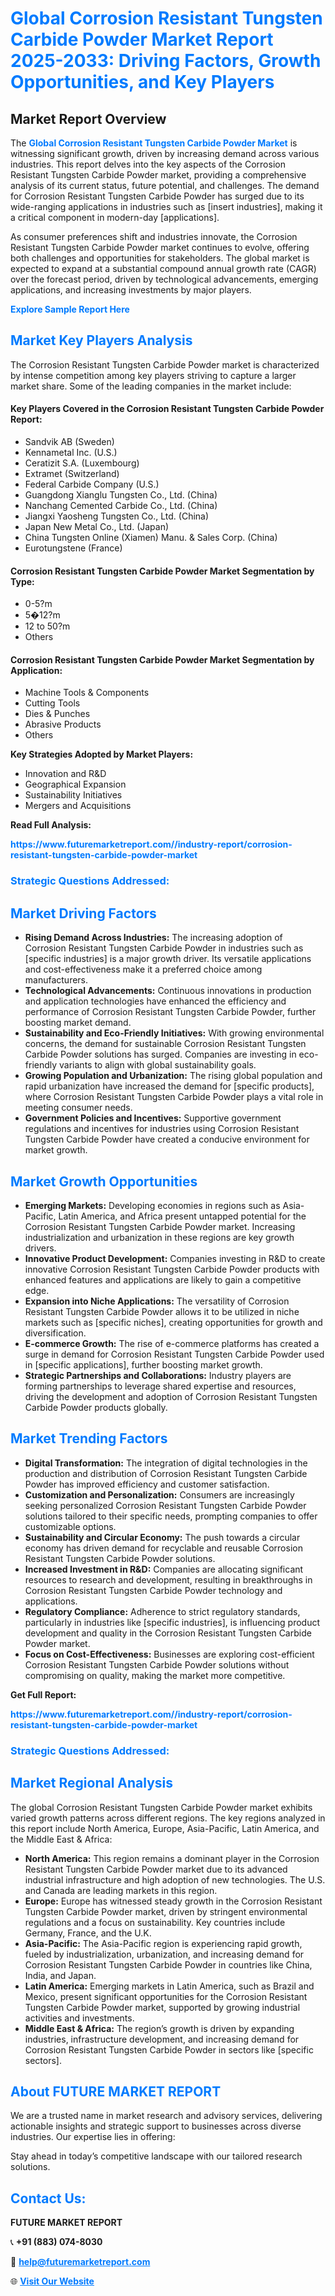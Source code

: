 <h1 style="color: #007BFF;">Global Corrosion Resistant Tungsten Carbide Powder Market Report 2025-2033: Driving Factors, Growth Opportunities, and Key Players</h1>

<section id="overview">
<h2>Market Report Overview</h2>
<p>The <a href="https://www.futuremarketreport.com//industry-report/corrosion-resistant-tungsten-carbide-powder-market" style="color: #007BFF; text-decoration: none;"><strong>Global Corrosion Resistant Tungsten Carbide Powder Market</strong></a> is witnessing significant growth, driven by increasing demand across various industries. This report delves into the key aspects of the Corrosion Resistant Tungsten Carbide Powder market, providing a comprehensive analysis of its current status, future potential, and challenges. The demand for Corrosion Resistant Tungsten Carbide Powder has surged due to its wide-ranging applications in industries such as [insert industries], making it a critical component in modern-day [applications].</p>
<p>As consumer preferences shift and industries innovate, the Corrosion Resistant Tungsten Carbide Powder market continues to evolve, offering both challenges and opportunities for stakeholders. The global market is expected to expand at a substantial compound annual growth rate (CAGR) over the forecast period, driven by technological advancements, emerging applications, and increasing investments by major players.</p>
</section>

<section id="overview">
<p><a href="https://www.futuremarketreport.com//request-sample/reportId=53134" style="color: #007BFF; text-decoration: none;"><strong>Explore Sample Report Here</strong></a></p>
</section>

<section id="key-players">
<h2 style="color: #007BFF;">Market Key Players Analysis</h2>
<p>The Corrosion Resistant Tungsten Carbide Powder market is characterized by intense competition among key players striving to capture a larger market share. Some of the leading companies in the market include:</p>
<h4>Key Players Covered in the Corrosion Resistant Tungsten Carbide Powder Report:</h4>
<ul><li>Sandvik AB (Sweden)</li><li>Kennametal Inc. (U.S.)</li><li>Ceratizit S.A. (Luxembourg)</li><li>Extramet (Switzerland)</li><li>Federal Carbide Company (U.S.)</li><li>Guangdong Xianglu Tungsten Co., Ltd. (China)</li><li>Nanchang Cemented Carbide Co., Ltd. (China)</li><li>Jiangxi Yaosheng Tungsten Co., Ltd. (China)</li><li>Japan New Metal Co., Ltd. (Japan)</li><li>China Tungsten Online (Xiamen) Manu. &amp; Sales Corp. (China)</li><li>Eurotungstene (France)</li></ul>
<h4>Corrosion Resistant Tungsten Carbide Powder Market Segmentation by Type:</h4>
<ul><li>0-5?m</li><li>5�12?m</li><li>12 to 50?m</li><li>Others</li></ul>

<h4>Corrosion Resistant Tungsten Carbide Powder Market Segmentation by Application:</h4>
<ul><li>Machine Tools &amp; Components</li><li>Cutting Tools</li><li>Dies &amp; Punches</li><li>Abrasive Products</li><li>Others</li></ul>
<p><strong>Key Strategies Adopted by Market Players:</strong></p>
<ul>
<li>Innovation and R&D</li>
<li>Geographical Expansion</li>
<li>Sustainability Initiatives</li>
<li>Mergers and Acquisitions</li>
</ul>
</section>

<section>
<p><strong>Read Full Analysis: </strong></p><a href="https://www.futuremarketreport.com//industry-report/corrosion-resistant-tungsten-carbide-powder-market" style="color: #007BFF; text-decoration: none;"><strong>https://www.futuremarketreport.com//industry-report/corrosion-resistant-tungsten-carbide-powder-market</strong></a>
<h3 style="color: #007BFF;">Strategic Questions Addressed:</h3>
</section>

<section id="driving-factors">
<h2 style="color: #007BFF;">Market Driving Factors</h2>
<ul>
<li><strong>Rising Demand Across Industries:</strong> The increasing adoption of Corrosion Resistant Tungsten Carbide Powder in industries such as [specific industries] is a major growth driver. Its versatile applications and cost-effectiveness make it a preferred choice among manufacturers.</li>
<li><strong>Technological Advancements:</strong> Continuous innovations in production and application technologies have enhanced the efficiency and performance of Corrosion Resistant Tungsten Carbide Powder, further boosting market demand.</li>
<li><strong>Sustainability and Eco-Friendly Initiatives:</strong> With growing environmental concerns, the demand for sustainable Corrosion Resistant Tungsten Carbide Powder solutions has surged. Companies are investing in eco-friendly variants to align with global sustainability goals.</li>
<li><strong>Growing Population and Urbanization:</strong> The rising global population and rapid urbanization have increased the demand for [specific products], where Corrosion Resistant Tungsten Carbide Powder plays a vital role in meeting consumer needs.</li>
<li><strong>Government Policies and Incentives:</strong> Supportive government regulations and incentives for industries using Corrosion Resistant Tungsten Carbide Powder have created a conducive environment for market growth.</li>
</ul>
</section>

<section id="growth-opportunities">
<h2 style="color: #007BFF;">Market Growth Opportunities</h2>
<ul>
<li><strong>Emerging Markets:</strong> Developing economies in regions such as Asia-Pacific, Latin America, and Africa present untapped potential for the Corrosion Resistant Tungsten Carbide Powder market. Increasing industrialization and urbanization in these regions are key growth drivers.</li>
<li><strong>Innovative Product Development:</strong> Companies investing in R&D to create innovative Corrosion Resistant Tungsten Carbide Powder products with enhanced features and applications are likely to gain a competitive edge.</li>
<li><strong>Expansion into Niche Applications:</strong> The versatility of Corrosion Resistant Tungsten Carbide Powder allows it to be utilized in niche markets such as [specific niches], creating opportunities for growth and diversification.</li>
<li><strong>E-commerce Growth:</strong> The rise of e-commerce platforms has created a surge in demand for Corrosion Resistant Tungsten Carbide Powder used in [specific applications], further boosting market growth.</li>
<li><strong>Strategic Partnerships and Collaborations:</strong> Industry players are forming partnerships to leverage shared expertise and resources, driving the development and adoption of Corrosion Resistant Tungsten Carbide Powder products globally.</li>
</ul>
</section>

<section id="trending-factors">
<h2 style="color: #007BFF;">Market Trending Factors</h2>
<ul>
<li><strong>Digital Transformation:</strong> The integration of digital technologies in the production and distribution of Corrosion Resistant Tungsten Carbide Powder has improved efficiency and customer satisfaction.</li>
<li><strong>Customization and Personalization:</strong> Consumers are increasingly seeking personalized Corrosion Resistant Tungsten Carbide Powder solutions tailored to their specific needs, prompting companies to offer customizable options.</li>
<li><strong>Sustainability and Circular Economy:</strong> The push towards a circular economy has driven demand for recyclable and reusable Corrosion Resistant Tungsten Carbide Powder solutions.</li>
<li><strong>Increased Investment in R&D:</strong> Companies are allocating significant resources to research and development, resulting in breakthroughs in Corrosion Resistant Tungsten Carbide Powder technology and applications.</li>
<li><strong>Regulatory Compliance:</strong> Adherence to strict regulatory standards, particularly in industries like [specific industries], is influencing product development and quality in the Corrosion Resistant Tungsten Carbide Powder market.</li>
<li><strong>Focus on Cost-Effectiveness:</strong> Businesses are exploring cost-efficient Corrosion Resistant Tungsten Carbide Powder solutions without compromising on quality, making the market more competitive.</li>
</ul>
</section>

<section>
<p><strong>Get Full Report: </strong></p><a href="https://www.futuremarketreport.com//industry-report/corrosion-resistant-tungsten-carbide-powder-market" style="color: #007BFF; text-decoration: none;"><strong>https://www.futuremarketreport.com//industry-report/corrosion-resistant-tungsten-carbide-powder-market</strong></a>
<h3 style="color: #007BFF;">Strategic Questions Addressed:</h3>
</section>


<section id="regional-analysis">
<h2 style="color: #007BFF;">Market Regional Analysis</h2>
<p>The global Corrosion Resistant Tungsten Carbide Powder market exhibits varied growth patterns across different regions. The key regions analyzed in this report include North America, Europe, Asia-Pacific, Latin America, and the Middle East & Africa:</p>
<ul>
<li><strong>North America:</strong> This region remains a dominant player in the Corrosion Resistant Tungsten Carbide Powder market due to its advanced industrial infrastructure and high adoption of new technologies. The U.S. and Canada are leading markets in this region.</li>
<li><strong>Europe:</strong> Europe has witnessed steady growth in the Corrosion Resistant Tungsten Carbide Powder market, driven by stringent environmental regulations and a focus on sustainability. Key countries include Germany, France, and the U.K.</li>
<li><strong>Asia-Pacific:</strong> The Asia-Pacific region is experiencing rapid growth, fueled by industrialization, urbanization, and increasing demand for Corrosion Resistant Tungsten Carbide Powder in countries like China, India, and Japan.</li>
<li><strong>Latin America:</strong> Emerging markets in Latin America, such as Brazil and Mexico, present significant opportunities for the Corrosion Resistant Tungsten Carbide Powder market, supported by growing industrial activities and investments.</li>
<li><strong>Middle East & Africa:</strong> The region’s growth is driven by expanding industries, infrastructure development, and increasing demand for Corrosion Resistant Tungsten Carbide Powder in sectors like [specific sectors].</li>
</ul>
</section>

<footer>
<h2 style="color: #007BFF;">About FUTURE MARKET REPORT</h2>
<p>We are a trusted name in market research and advisory services, delivering actionable insights and strategic support to businesses across diverse industries. Our expertise lies in offering:</p>

<p>Stay ahead in today’s competitive landscape with our tailored research solutions.</p>

<h2 style="color: #007BFF;">Contact Us:</h2>
<p><strong>FUTURE MARKET REPORT</strong></p>
<p>📞 <strong>+91 (883) 074-8030</strong></p>
<p>📧 <strong><a href="mailto:help@futuremarketreport.com" style="color: #007BFF;">help@futuremarketreport.com</a></strong></p>
<p>🌐 <strong><a href="https://www.futuremarketreport.com/" style="color: #007BFF;">Visit Our Website</a></strong></p>
</footer>